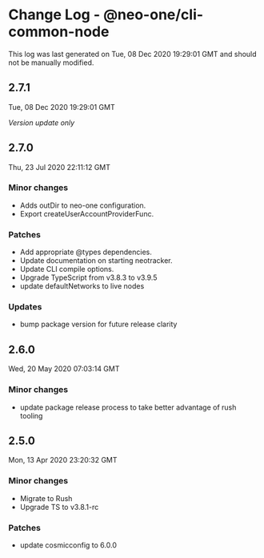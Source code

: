 # Change Log - @neo-one/cli-common-node

This log was last generated on Tue, 08 Dec 2020 19:29:01 GMT and should not be manually modified.

## 2.7.1
Tue, 08 Dec 2020 19:29:01 GMT

*Version update only*

## 2.7.0
Thu, 23 Jul 2020 22:11:12 GMT

### Minor changes

- Adds outDir to neo-one configuration.
- Export createUserAccountProviderFunc.

### Patches

- Add appropriate @types dependencies.
- Update documentation on starting neotracker.
- Update CLI compile options.
- Upgrade TypeScript from v3.8.3 to v3.9.5
- update defaultNetworks to live nodes

### Updates

- bump package version for future release clarity

## 2.6.0
Wed, 20 May 2020 07:03:14 GMT

### Minor changes

- update package release process to take better advantage of rush tooling

## 2.5.0
Mon, 13 Apr 2020 23:20:32 GMT

### Minor changes

- Migrate to Rush
- Upgrade TS to v3.8.1-rc

### Patches

- update cosmicconfig to 6.0.0

